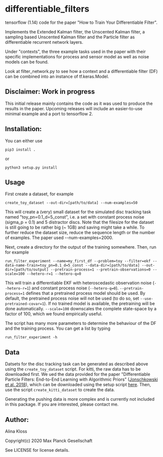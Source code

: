 # differentiable_filters
tensorflow (1.14) code for the paper "How to Train Your Differentiable Filter". 

Implements the Extended Kalman filter, the Unscented Kalman filter, a sampling based Unscented Kalman filter and the Particle filter as differentiable recurrent network layers. 

Under "contexts", the three example tasks used in the paper with their specific implementations for process and sensor model as well as noise models can be found.

Look at filter_network.py to see how a context and a differentiable filter (DF) can be combined into an instance of tf.keras.Model.

## Disclaimer: Work in progress
This initial release mainly contains the code as it was used to produce the results in the paper. Upcoming releases will include an easier-to-use minimal example and a port to tensorflow 2. 

## Installation:

You can either use 
```
pip3 install .
```
or 
``` 
python3 setup.py install
```

## Usage

First create a dataset, for example

```
create_toy_dataset --out-dir=[path/to/data] --num-examples=50
```
This will create a (very) small dataset for the simulated disc tracking task named "toy_pn=0.1_d=5_const", i.e. a set with constant process noise (sigma_p = 0.1) and 5 distractor discs. Note that the filesize for the dataset is still going to be rather big (~ 1GB) and saving might take a while. To further reduce the dataset size, reduce the sequence length or the number of examples.
The paper used --num-examples=2000.


Next, create a directory for the output of the training somewhere. Then, run for example
```
run_filter_experiment --name=my_first_df --problem=toy --filter=ekf --data-name-train=toy_pn=0.1_d=5_const --data-dir=[path/to/data] --out-dir=[path/to/output] --pretrain-process=1 --pretrain-observations=0 --scale=100 --hetero-r=1 --hetero-q=0
```
This will train a differentiable EKF with heteroscedastic observation noise (`--hetero-r=1`) and constant process noise (`--hetero-q=0`). `--pretrain-process=1` defines that a pretrained process model should be used. By default, the pretrained process noise will not be used (to do so, set `--use-pretrained-covar=1`). If no trained model is available, the pretraining will be done automatically. `--scale=100` downscales the complete state-space by a factor of 100, which we found empirically useful.


The script has many more parameters to determine the behaviour of the DF and the training process. You can get a list by typing
```
run_filter_experiment -h
```

## Data
Datsets for the disc tracking task can be generated as described above using the `create_toy_dataset` script.
For kitti, the raw data has to be downloaded first. We ued the data provided for the paper  "Differentiable Particle Filters: End-to-End Learning with Algorithmic Priors" ([Jonschkowski et al. 2018](https://arxiv.org/pdf/1805.11122.pdf)), which can be downloaded using the setup script [here](https://github.com/tu-rbo/differentiable-particle-filters).
Then, use the script `create_kitti_dataset` to create the data.

Generating the pushing data is more complex and is currently not included in this package. If you are interested, please contact me.

## Author:
Alina Kloss

Copyright(c) 2020 Max Planck Gesellschaft

See LICENSE for license details.
